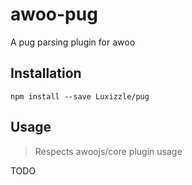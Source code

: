 # awoo-pug

A pug parsing plugin for awoo

## Installation

```
npm install --save Luxizzle/pug
```

## Usage

> Respects awoojs/core plugin usage

TODO
